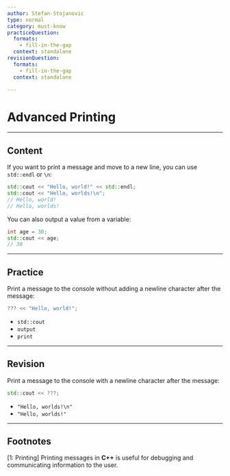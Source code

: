 ```yaml
---
author: Stefan-Stojanovic
type: normal
category: must-know
practiceQuestion:
  formats:
    - fill-in-the-gap
  context: standalone
revisionQuestion:
  formats:
    - fill-in-the-gap
  context: standalone

---
```


# Advanced Printing

---

## Content

If you want to print a message and move to a new line, you can use `std::endl` or `\n`:
```cpp
std::cout << "Hello, world!" << std::endl;
std::cout << "Hello, worlds!\n";
// Hello, world!
// Hello, worlds!
```

You can also output a value from a variable:
```cpp
int age = 30;
std::cout << age;
// 30
```


---
## Practice

Print a message to the console without adding a newline character after the message:
```cpp
??? << "Hello, world!";
```

- `std::cout`
- `output`
- `print`

---
## Revision

Print a message to the console with a newline character after the message:
```cpp
std::cout << ???;
```

- `"Hello, worlds!\n"`
- `"Hello, worlds!"`

---
## Footnotes

[1: Printing]
Printing messages in **C++** is useful for debugging and communicating information to the user.

